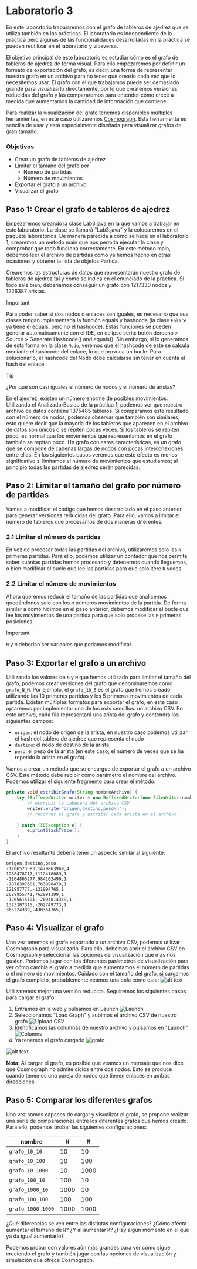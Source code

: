 
# Laboratorio 3

En este laboratorio trabajaremos con el grafo de tableros de ajedrez que se utiliza también en las prácticas. El laboratorio es independiente de la práctica pero algunas de las funcionalidades desarrolladas en la práctica se pueden reutilizar en el laboratorio y viceversa.

El objetivo principal de este laboratorio es estudiar cómo es el grafo de tableros de ajedrez de forma visual. Para ello empezaremos por definir un formato de exportación del grafo, es decir, una forma de representar nuestro grafo en un archivo para no tener que crearlo cada vez que lo necesitemos usar. El grafo con el que trabajamos puede ser demasiado grande para visualizarlo directamente, por lo que crearemos versiones reducidas del grafo y las compararemos para entender cómo crece a medida que aumentamos la cantidad de información que contiene.

Para realizar la visualización del grafo tenemos disponibles múltiples herramientas, en este caso utilizaremos [Cosmograph](https://cosmograph.app/). Esta herramienta es sencilla de usar y está especialmente diseñada para visualizar grafos de gran tamaño.

### Objetivos
- Crear un grafo de tableros de ajedrez
- Limitar el tamaño del grafo por 
  - Número de partidas
  - Número de movimientos
- Exportar el grafo a un archivo
- Visualizar el grafo

## Paso 1: Crear el grafo de tableros de ajedrez

Empezaremos creando la clase Lab3.java en la que vamos a trabajar en este laboratorio. La clase se llamará "Lab3.java" y la colocaremos en el paquete laboratorios. De manera parecida a como se hace en el laboratorio 1, crearemos un método main que nos permita ejecutar la clase y comprobar que todo funciona correctamente. En este método main, debemos leer el archivo de partidas como ya hemos hecho en otras ocasiones y obtener la lista de objetos Partida.

Crearemos las estructuras de datos que representarán nuestro grafo de tableros de ajedrez tal y como se indica en el enunciado de la práctica. Si todo sale bien, deberíamos conseguir un grafo con 1217330 nodos y 1226387 aristas. 

> [!IMPORTANT]
> Para poder saber si dos nodos o enlaces son iguales, es necesario que sus clases tengan implementada la función equals y hashcode (la clase `Enlace` ya tiene el equals, pero no el hashcode). 
> Estas funciones se pueden generar automáticamente con el IDE, en eclipse sería: botón derecho > Source > Generate Hashcode() and equals().
> Sin embargo, si lo generamos de esta forma en la clase `Nodo`, veremos que el hashcode de este se calcula mediante el hashcode del enlace, lo que provoca un bucle. 
> Para solucionarlo, el hashcode del Nodo debe calcularse sin tener en cuenta el hash del enlace.


> [!TIP]
> ¿Por qué son casi iguales el número de nodos y el número de aristas?
> 
> En el ajedrez, existen un número enorme de posibles movimientos. Utilizando el AnalizadorBasico de la práctica 1, podemos ver que nuestro archivo de datos contiene 1375485 tableros. Si comparamos este resultado con el número de nodos, podemos observar que también son similares, esto quiere decir que la mayoría de los tableros que aparecen en el archivo de datos son únicos o se repiten pocas veces. Si los tableros se repiten poco, es normal que los movimientos que representamos en el grafo también se repitan poco. Un grafo con estas características, es un grafo que se compone de cadenas largas de nodos con pocas interconexiones entre ellas. En los siguientes pasos veremos que este efecto es menos significativo si limitamos el número de movimientos que estudiamos; al principio todas las partidas de ajedrez serán parecidas.

## Paso 2: Limitar el tamaño del grafo por número de partidas

Vamos a modificar el código que hemos desarrollado en el paso anterior para generar versiones reducidas del grafo. Para ello, vamos a limitar el número de tableros que procesamos de dos maneras diferentes:

### 2.1 Limitar el número de partidas

En vez de procesar todas las partidas del archivo, utilizaremos solo las `N` primeras partidas. Para ello, podemos utilizar un contador que nos permita saber cuántas partidas hemos procesado y detenernos cuando lleguemos, o bien modificar el bucle que lee las partidas para que solo itere `N` veces.

### 2.2 Limitar el número de movimientos

Ahora queremos reducir el tamaño de las partidas que analicemos quedándonos solo con los `M` primeros movimientos de la partida. De forma similar a como hicimos en el paso anterior, debemos modificar el bucle que lee los movimientos de una partida para que solo procese las `M` primeras posiciones. 

> [!IMPORTANT]
> `N` y `M` deberían ser variables que podamos modificar.

## Paso 3: Exportar el grafo a un archivo

Utilizando los valores de `N` y `M` que hemos utilizado para limitar el tamaño del grafo, podemos crear versiones del grafo que denominaremos como `grafo_N_M`. Por ejemplo, el `grafo_10_5` es el grafo que hemos creado utilizando las 10 primeras partidas y los 5 primeros movimientos de cada partida. Existen múltiples formatos para exportar el grafo, en este caso optaremos por implementar uno de los más sencillos: un archivo CSV. En este archivo, cada fila representará una arista del grafo y contendrá los siguientes campos:
  - `origen`: el nodo de origen de la arista, en nuestro caso podemos utilizar el hash del tablero de ajedrez que representa el nodo
  - `destino`: el nodo de destino de la arista
  - `peso`: el peso de la arista (en este caso, el número de veces que se ha repetido la arista en el grafo).

Vamos a crear un método que se encargue de exportar el grafo a un archivo CSV. Este método debe recibir como parámetro el nombre del archivo. Podemos utilizar el siguiente fragmento para crear el método:
```java
private void escribirGrafo(String nombreArchivo) {
    try (BufferedWriter writer = new BufferedWriter(new FileWriter(nombreArchivo))) {
        // escribir la cabecera del archivo CSV
        writer.write("origen,destino,peso\n");
        // recorrer el grafo y escribir cada arista en el archivo
    
    } catch (IOException e) {
        e.printStackTrace();
    }
}
```

El archivo resultante debería tener un aspecto similar al siguiente:
```csv
origen,destino,peso
-1206575583,1479863969,4
1288478717,1112418089,1
-1164805277,984102499,1
-1878397681,763998479,1
121957777,-131994765,1
2029955741,762991199,1
-1265615191,-2094014359,1
1323307315,-202749773,1
365224389,-430364765,1
```

## Paso 4: Visualizar el grafo

Una vez tenemos el grafo exportado a un archivo CSV, podemos utilizar Cosmograph para visualizarlo. Para ello, debemos abrir el archivo CSV en Cosmograph y seleccionar las opciones de visualización que más nos gusten. Podemos jugar con los diferentes parámetros de visualización para ver cómo cambia el grafo a medida que aumentamos el número de partidas o el número de movimientos. Cuidado con el tamaño del grafo, si cargamos el grafo completo, probablemente veamos una bola como esta:
![alt text](data/image-5.png)

Utilizaremos mejor una versión reducida. Seguiremos los siguientes pasos para cargar el grafo:
1. Entramos en la web y pulsamos en Launch ![Launch](data/image-1.png)
2. Seleccionamos "Load Graph" y subimos el archivo CSV de nuestro grafo ![Upload CSV](data/image-2.png)
3. Identificamos las columnas de nuestro archivo y pulsamos en "Launch" ![Columns](data/image-3.png)
4. Ya tenemos el grafo cargado ![grafo](data/image-4.png)

![alt text](data/CargaCosmograph.gif)

**Nota**: Al cargar el grafo, es posible que veamos un mensaje que nos dice que Cosmograph no admite ciclos entre dos nodos. Esto se produce cuando tenemos una pareja de nodos que tienen enlaces en ambas direcciones. 

## Paso 5: Comparar los diferentes grafos

Una vez somos capaces de cargar y visualizar el grafo, se propone realizar una serie de comparaciones entre los diferentes grafos que hemos creado. Para ello, podemos probar las siguientes configuraciones:

|nombre|`N`|`M`|
|---|---|---|
|`grafo_10_10`|10|10|
|`grafo_10_100`|10|100|
|`grafo_10_1000`|10|1000|
|`grafo_100_10`|100|10|
|`grafo_1000_10`|1000|10|
|`grafo_100_100`|100|100|
|`grafo_1000_1000`|1000|1000|

¿Qué diferencias se ven entre las distintas configuraciones? ¿Cómo afecta aumentar el tamaño de `N`? ¿Y al aumentar `M`? ¿Hay algún momento en el que ya da igual aumentarlo? 

Podemos probar con valores aún más grandes para ver cómo sigue creciendo el grafo y también jugar con las opciones de visualización y simulación que ofrece Cosmograph.
